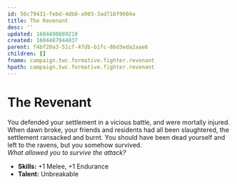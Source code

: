 ```yaml
---
id: 56c79431-febd-4db8-a903-3ad716f9604a
title: The Revenant
desc: ''
updated: 1604490889218
created: 1604487944037
parent: f4bf20a3-51cf-47db-b1fc-86d3eda2aae6
children: []
fname: campaign.twc.formative.fighter.revenant
hpath: campaign.twc.formative.fighter.revenant
---
```

# The Revenant

You defended your settlement in a vicious battle, and were mortally injured. When dawn broke, your friends and residents had all been slaughtered, the settlement ransacked and burnt. You should have been dead yourself and left to the ravens, but you somehow survived. <br>
_What allowed you to survive the attack?_

- **Skills:** +1 Melee, +1 Endurance
- **Talent:** Unbreakable

